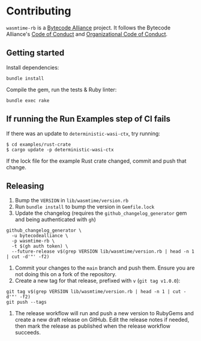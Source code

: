 # Contributing

`wasmtime-rb` is a [Bytecode Alliance] project. It follows the Bytecode
Alliance's [Code of Conduct] and [Organizational Code of Conduct].

## Getting started

Install dependencies:

```
bundle install
```

Compile the gem, run the tests & Ruby linter:

```
bundle exec rake
```

## If running the Run Examples step of CI fails

If there was an update to `deterministic-wasi-ctx`, try running:

```
$ cd examples/rust-crate
$ cargo update -p deterministic-wasi-ctx
```

If the lock file for the example Rust crate changed, commit and push that change.

## Releasing

1. Bump the `VERSION` in `lib/wasmtime/version.rb`
1. Run `bundle install` to bump the version in `Gemfile.lock`
1. Update the changelog (requires the `github_changelog_generator` gem and being authenticated with `gh`)
  
```
github_changelog_generator \
  -u bytecodealliance \
  -p wasmtime-rb \
  -t $(gh auth token) \
  --future-release v$(grep VERSION lib/wasmtime/version.rb | head -n 1 | cut -d'"' -f2)
```
1. Commit your changes to the `main` branch and push them. Ensure you are not doing this on a fork of the repository.
1. Create a new tag for that release, prefixed with `v` (`git tag v1.0.0`):
  
  ```
  git tag v$(grep VERSION lib/wasmtime/version.rb | head -n 1 | cut -d'"' -f2)
  git push --tags
  ```
1. The release workflow will run and push a new version to RubyGems and create
   a new draft release on GitHub. Edit the release notes if needed, then
   mark the release as published when the release workflow succeeds.


[Bytecode Alliance]: https://bytecodealliance.org/
[Code of Conduct]: https://github.com/bytecodealliance/wasmtime/blob/main/CODE_OF_CONDUCT.md
[Organizational Code of Conduct]: https://github.com/bytecodealliance/wasmtime/blob/main/ORG_CODE_OF_CONDUCT.md
